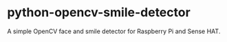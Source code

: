 # python-opencv-smile-detector
A simple OpenCV face and smile detector for Raspberry Pi and Sense HAT.
